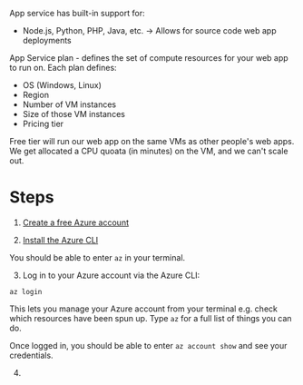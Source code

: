 App service has built-in support for:

- Node.js, Python, PHP, Java, etc.
  -> Allows for source code web app deployments

App Service plan - defines the set of compute resources for your web app to run on. Each plan defines:

- OS (Windows, Linux)
- Region
- Number of VM instances
- Size of those VM instances
- Pricing tier

Free tier will run our web app on the same VMs as other people's web apps. We get allocated a CPU quoata (in minutes) on the VM, and we can't scale out.

# Steps

1. [Create a free Azure account](https://azure.microsoft.com/en-gb/free/)

2. [Install the Azure CLI](https://learn.microsoft.com/en-us/cli/azure/)

You should be able to enter `az` in your terminal.

3. Log in to your Azure account via the Azure CLI:

`az login`

This lets you manage your Azure account from your terminal e.g. check which resources have been spun up. Type `az` for a full list of things you can do.

Once logged in, you should be able to enter `az account show` and see your credentials.

4.
